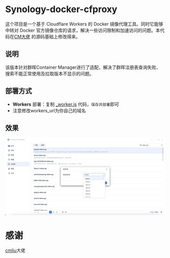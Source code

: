 # Synology-docker-cfproxy
这个项目是一个基于 Cloudflare Workers 的 Docker 镜像代理工具。同时它能够中转对 Docker 官方镜像仓库的请求，解决一些访问限制和加速访问的问题。本代码在[CM大佬](https://github.com/cmliu/CF-Workers-docker.io/blob/main/_worker.js) 的源码基础上修改得来。

## 说明

该版本针对群晖Container Manager进行了适配，解决了群晖注册表查询失败、搜索不能正常使用及拉取版本不显示的问题。

## 部署方式

- **Workers** 部署：复制 [_worker.js](https://github.com/F2xuan/Synology-docker-cfproxy/blob/main/_worker.js) 代码，`保存并部署`即可
- 注意修改workers_url为你自己的域名
## 效果

![demo](./demo.png)
# 感谢
[cmliu](https://github.com/cmliu/CF-Workers-docker.io)大佬

